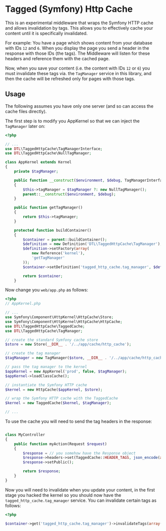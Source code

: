 Tagged (Symfony) Http Cache
===========================

This is an experimental middleware that wraps the Symfony HTTP cache and
allows invalidation by tags. This allows you to effectively cache your content
until it is specifically invalidated.

For example: You have a page which shows content from your database with IDs
`12` and `6`. When you display the page you send a header in the response with
those IDs (the tags). The Middleware will listen for these headers and
reference them with the cached page.

Now, when you save your content (i.e. the content with IDs `12` or `6`) you
must invalidate these tags via. the `TagManager` service in this library, and
then the cache will be refreshed only for pages with those tags.

Usage
-----

The following assumes you have only one server (and so can access the cache
files directly).

The first step is to modify you AppKernel so that we can inject the
`TagManager` later on:

```php
<?php

// ...
use DTL\TaggedHttpCache\TagManagerInterface;
use DTL\TaggedHttpCache\NullTagManager;

class AppKernel extends Kernel
{
    private $tagManager;

    public function __construct($environment, $debug, TagManagerInterface $tagManager = null)
    {
        $this->tagManager = $tagManager ?: new NullTagManager();
        parent::__construct($environment, $debug);
    }

    public function getTagManager()
    {
        return $this->tagManager;
    }

    protected function buildContainer()
    {
        $container = parent::buildContainer();
        $definition = new Definition('DTL\TaggedHttpCache\TagManager');
        $definition->setFactory(array(
            new Reference('kernel'),
            'getTagManager'
        ));
        $container->setDefinition('tagged_http_cache.tag_manager', $definition);

        return $container;
    }
```

Now change you `web/app.php` as follows:

```php
<?php
// AppKernel.php

// ...
use Symfony\Component\HttpKernel\HttpCache\Store;
use Symfony\Component\HttpKernel\HttpCache\HttpCache;
use DTL\TaggedHttpCache\TaggedCache;
use DTL\TaggedHttpCache\TagManager;

// create the standard Symfony cache store
$store = new Store(__DIR__ . '/../app/cache/http_cache');

// create the tag manager
$tagManager = new TagManager($store, __DIR__ . '/../app/cache/http_cache_tags');

// pass the tag manager to the kernel
$appKernel = new AppKernel('prod', false, $tagManager);
$appKernel->loadClassCache();

// instantiate the Symfony HTTP cache
$kernel = new HttpCache($appKernel, $store);

// wrap the Symfony HTTP cache with the TaggedCache
$kernel = new TaggedCache($kernel, $tagManager);

// ...
```

To use the cache you will need to send the tag headers in the response:

```php

class MyController
{
    public function myAction(Request $request)
    {
        $response = // you somehow have the Response object
        $response->headers->set(TaggedCache::HEADER_TAGS, json_encode(array('one', 'two')));
        $response->setPublic();

        return $response;
    }
}
```

Now you will need to invalidate when you update your content, in the first
stage you hacked the kernel so you should now have the
`tagged_http_cache.tag_manager` service. You can invalidate certain tags as
follows:

```php
<?php

$container->get('tagged_http_cache.tag_manager')->invalidateTags(array('one', 'two'));
```
